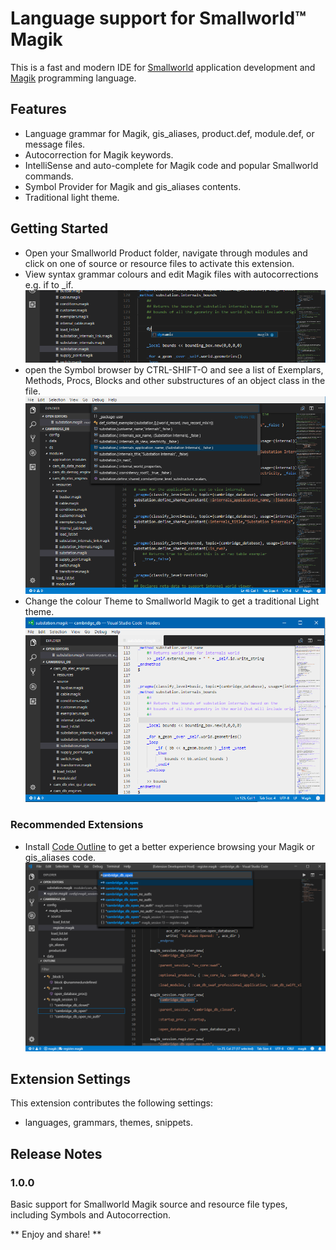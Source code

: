 # Language support for Smallworld™ Magik 

This is a fast and modern IDE for [Smallworld](https://en.wikipedia.org/wiki/Smallworld) application development and [Magik](https://en.wikipedia.org/wiki/Magik_%28programming_language%29) programming language.

## Features
* Language grammar for Magik, gis_aliases, product.def, module.def, or message files.
* Autocorrection for Magik keywords.
* IntelliSense and auto-complete for Magik code and popular Smallworld commands.
* Symbol Provider for Magik and gis_aliases contents.
* Traditional light theme.  

## Getting Started
* Open your Smallworld Product folder, navigate through modules and click on one of source or resource files to activate this extension.
* View syntax grammar colours and edit Magik files with autocorrections e.g. if to _if.
![Snippet](images/snippet.png)
* open the Symbol browser by CTRL-SHIFT-O and see a list of Exemplars, Methods, Procs, Blocks and other substructures of an object class in the file.
![CTRL-SHIFT-O](images/syntaxDark.png)
* Change the colour Theme to Smallworld Magik to get a traditional Light theme.
![Smallworld Magik Theme](images/syntaxLight.png)

### Recommended Extensions
* Install [Code Outline](https://marketplace.visualstudio.com/items?itemName=patrys.vscode-code-outline) to get a better experience browsing your Magik or gis_aliases code.
![Code Outline](images/CodeOutline.png)

## Extension Settings
This extension contributes the following settings:
* languages, grammars, themes, snippets.

## Release Notes
### 1.0.0
Basic support for Smallworld Magik source and resource file types, including Symbols and Autocorrection.

** Enjoy and share! **
